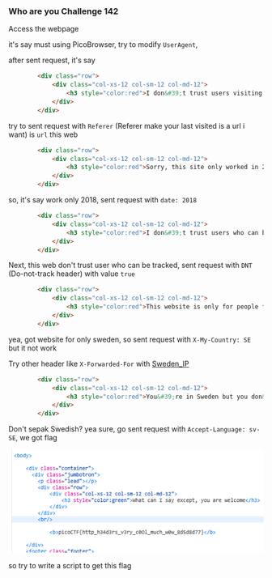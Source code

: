 ### Who are you Challenge 142

Access the webpage

it's say must using PicoBrowser, try to modify `UserAgent`,

after sent request, it's say

```html
		<div class="row">
			<div class="col-xs-12 col-sm-12 col-md-12">
				<h3 style="color:red">I don&#39;t trust users visiting from another site.</h3>
			</div>
		</div>
```

try to sent request with `Referer` (Referer make your last visited is a url i want) is `url` this web

```html
		<div class="row">
			<div class="col-xs-12 col-sm-12 col-md-12">
				<h3 style="color:red">Sorry, this site only worked in 2018.</h3>
			</div>
		</div>
```

so, it's say work only 2018, sent request with `date: 2018`

```html
		<div class="row">
			<div class="col-xs-12 col-sm-12 col-md-12">
				<h3 style="color:red">I don&#39;t trust users who can be tracked.</h3>
			</div>
		</div>
```
Next, this web don't trust user who can be tracked, sent request with `DNT` (Do-not-track header) with value `true`

```html
		<div class="row">
			<div class="col-xs-12 col-sm-12 col-md-12">
				<h3 style="color:red">This website is only for people from Sweden.</h3>
			</div>
		</div>
```
yea, got website for only sweden, so sent request with `X-My-Country: SE` but it not work

Try other header like `X-Forwarded-For` with [Sweden_IP](https://lite.ip2location.com/sweden-ip-address-ranges?lang=en_US)

```html
		<div class="row">
			<div class="col-xs-12 col-sm-12 col-md-12">
				<h3 style="color:red">You&#39;re in Sweden but you don&#39;t speak Swedish?</h3>
			</div>
		</div>
```

Don't sepak Swedish? yea sure, go sent request with `Accept-Language: sv-SE`, we got flag

![flag](image-1.png)

so try to write a script to get this flag
